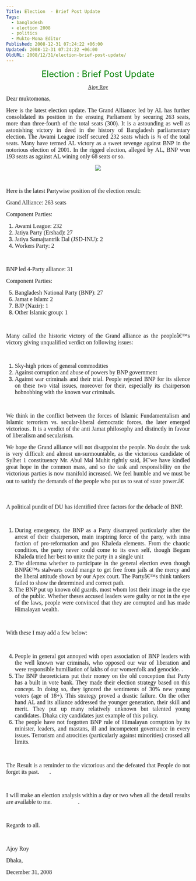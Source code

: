 ```yaml
---
Title: Election  - Brief Post Update
Tags:
  - bangladesh
  - election 2008
  - politics
  - Mukto-Mona Editor
Published: 2008-12-31 07:24:22 +06:00
Updated: 2008-12-31 07:24:22 +06:00
OldURL: 2008/12/31/election-brief-post-update/
---
```



<p style="text-align: center" class="MsoNormal"><font size="5" color="#008000">Election : Brief Post Update</font></p>
<p style="text-align: center" class="MsoNormal"><font face="Verdana"><a href="https://muktomona.com/Articles/ajoy/">Ajoy Roy</a></font></p>
<p style="text-align: justify" class="MsoNormal"><font size="3" face="Verdana">Dear muktomonas,</font><font face="Verdana"> </font><o></o><font size="3" face="Verdana"> </font><font face="Verdana"> </font></p>
<p style="text-align: justify" class="MsoNormal"><font size="3" face="Verdana">Here is the latest election update. The Grand <st1></st1>Alliance: led by <st1></st1>AL has further consolidated its position in the ensuing Parliament by securing 263 seats, more than three-fourth of the total seats (300). It is a astounding as well as astonishing victory in deed in the history of <st1></st1>Bangladesh parliamentary election. The Awami League itself secured 232 seats which is ¾ of the total seats. Many have termed <st1></st1>AL victory as a sweet revenge against BNP in the notorious election of 2001. In the rigged election, alleged by <st1></st1>AL, BNP won 193 seats as against <st1></st1>AL wining only 68 seats or so. </font></p>
<p style="text-align: center" class="MsoNormal"><font face="Verdana"><img src="https://www.thedailystar.net/photo/2008/12/31/2008-12-31__f02.jpg" /></font></p>
<p style="text-align: justify" class="MsoNormal"><o></o><font size="3" face="Verdana"> </font><font face="Verdana"> </font></p>
<p style="text-align: justify" class="MsoNormal"><font size="3" face="Verdana">Here is the latest Partywise position of the election result:</font><font face="Verdana"> </font><o></o><font size="3" face="Verdana"> </font><font face="Verdana"> </font></p>
<p style="text-align: justify" class="MsoNormal"><font size="3" face="Verdana">Grand <st1></st1>Alliance: 263 seats</font><font face="Verdana"> </font></p>
<p style="text-align: justify" class="MsoNormal"><font size="3" face="Verdana">Component Parties:</font><font face="Verdana"> </font></p>

<ol type="1">
<li style="text-align: justify" class="MsoNormal"><font size="3" face="Verdana">Awami League: 232</font><font face="Verdana"> </font></li>
<li style="text-align: justify" class="MsoNormal"><font size="3" face="Verdana">Jatiya Party (Ershad): 27</font><font face="Verdana"> </font></li>
<li style="text-align: justify" class="MsoNormal"><font size="3" face="Verdana">Jatiya Samajtantrik Dal (JSD-INU): 2</font><font face="Verdana"> </font></li>
<li style="text-align: justify" class="MsoNormal"><font size="3" face="Verdana">Workers Party: 2</font></li>
</ol>
<p style="text-align: justify" class="MsoNormal"><font size="3" face="Verdana">   </font></p>
<p style="text-align: justify" class="MsoNormal"><font size="3" face="Verdana">BNP led 4-Party alliance: 31</font><font face="Verdana"> </font></p>
<p style="text-align: justify" class="MsoNormal"><font size="3" face="Verdana">Component Parties:</font><font face="Verdana"> </font></p>

<ol start="5" type="1">
<li style="text-align: justify" class="MsoNormal"><font size="3" face="Verdana"><st1></st1>Bangladesh National Party (BNP): 27</font><font face="Verdana"> </font></li>
<li style="text-align: justify" class="MsoNormal"><font size="3" face="Verdana">Jamat e Islam: 2</font><font face="Verdana"> </font></li>
<li style="text-align: justify" class="MsoNormal"><font size="3" face="Verdana">BJP (Nazir): 1</font><font face="Verdana"> </font></li>
<li style="text-align: justify" class="MsoNormal"><font size="3" face="Verdana">Other Islamic group: 1</font></li>
</ol>
<p style="text-align: justify" class="MsoNormal"><o></o><font size="3" face="Verdana"> </font><font face="Verdana"> </font></p>
<p style="text-align: justify" class="MsoNormal"><font size="3" face="Verdana">Many called the historic victory of the Grand alliance as the peopleâ€™s victory giving unqualified verdict on following issues:</font><font face="Verdana"> </font></p>
<p style="text-align: justify" class="MsoNormal"><o></o><font size="3" face="Verdana"> </font><font face="Verdana"> </font></p>

<ol type="1">
<li style="text-align: justify" class="MsoNormal"><font size="3" face="Verdana">Sky-high prices of general commodities</font><font face="Verdana"> </font></li>
<li style="text-align: justify" class="MsoNormal"><font size="3" face="Verdana">Against corruption and abuse of powers by BNP government</font><font face="Verdana"> </font></li>
<li style="text-align: justify" class="MsoNormal"><font size="3" face="Verdana">Against war criminals and their trial. People rejected BNP for its silence on these two vital issues, moreover for their, especially its chairperson hobnobbing with the known war criminals.</font></li>
</ol>
<p style="text-align: justify" class="MsoNormal"><o></o><font size="3" face="Verdana"> </font><font face="Verdana"> </font></p>
<p style="text-align: justify" class="MsoNormal"><font size="3" face="Verdana">We think in the conflict between the forces of Islamic Fundamentalism and Islamic terrorism vs. secular-liberal democratic forces, the later emerged victorious. It is a verdict of the anti Jamat philosophy and distinctly in favour of liberalism and secularism. </font></p>
<p style="text-align: justify" class="MsoNormal"><font size="3" face="Verdana">We hope the Grand alliance will not disappoint the people. No doubt the task is very difficult and almost un-surmountable, as the victorious candidate of Sylhet 1 constituency Mr. Abul Mal Muhit rightly said, â€˜we have kindled great hope in the common mass, and so the task and responsibility on the victorious parties is now manifold increased. We feel humble and we must be out to satisfy the demands of the people who put us to seat of state power.â€ </font></p>
<p style="text-align: justify" class="MsoNormal"><o></o><font size="3" face="Verdana"> </font><font face="Verdana"> </font></p>
<p style="text-align: justify" class="MsoNormal"><font size="3" face="Verdana">A political pundit of DU has identified three factors for the debacle of BNP.</font><font face="Verdana"> </font></p>
<p style="text-align: justify" class="MsoNormal"><o></o><font size="3" face="Verdana"> </font><font face="Verdana"> </font></p>

<ol type="1">
<li style="text-align: justify" class="MsoNormal"><font size="3" face="Verdana">During emergency, the BNP as a Party disarrayed particularly after the arrest of their chairperson, main inspiring force of the party, with intra faction of pro-reformation and pro Khaleda elements. From the chaotic condition, the party never could come to its own self, though Begum Khaleda tried her best to unite the party in a single unit</font><font face="Verdana"> </font></li>
<li style="text-align: justify" class="MsoNormal"><font size="3" face="Verdana">The dilemma whether to participate in the general election even though BNPâ€™s stalwarts could mange to get free from jails at the mercy and the liberal attitude shown by our Apex court. The Partyâ€™s think tankers failed to show the determined and correct path. </font></li>
<li style="text-align: justify" class="MsoNormal"><font size="3" face="Verdana">The BNP put up known old guards, most whom lost their image in the eye of the public. Whether theses accused leaders were guilty or not in the eye of the laws, people were convinced that they are corrupted and has made Himalayan wealth.</font></li>
</ol>
<p style="text-align: justify" class="MsoNormal"><o></o><font size="3" face="Verdana"> </font><font face="Verdana"> </font></p>
<p style="text-align: justify" class="MsoNormal"><font size="3" face="Verdana">With these I may add a few below:</font><font face="Verdana"> </font></p>
<p style="text-align: justify" class="MsoNormal"><font size="3" face="Verdana"> </font><font face="Verdana"> </font></p>

<ol start="4" type="1">
<li style="text-align: justify" class="MsoNormal"><font size="3" face="Verdana">People in general got annoyed with open association of BNP leaders with the well known war criminals, who opposed our war of liberation and were responsible humiliation of lakhs of our womenfolk and genocide. . </font></li>
<li style="text-align: justify" class="MsoNormal"><font size="3" face="Verdana">The BNP theoreticians put their money on the old conception that Party has a built in vote bank. They made their election strategy based on this concept. In doing so, they ignored the sentiments of 30% new young voters (age of 18+). This strategy proved a drastic failure. On the other hand <st1></st1>AL and its alliance addressed the younger generation, their skill and merit. They put up many relatively unknown but talented young candidates. <st1></st1>Dhaka city candidates just example of this policy.</font><font face="Verdana"> </font></li>
<li style="text-align: justify" class="MsoNormal"><font size="3" face="Verdana">The people have not forgotten BNP rule of Himalayan corruption by its minister, leaders, and mastans, ill and incompetent governance in every issues. Terrorism and atrocities (particularly against minorities) crossed all limits.</font></li>
</ol>
<p style="text-align: justify" class="MsoNormal"><o></o><font size="3" face="Verdana"> </font><font face="Verdana"> </font></p>
<p style="text-align: justify" class="MsoNormal"><font size="3" face="Verdana">The Result is a reminder to the victorious and the defeated that People do not forget its past.       .</font><font face="Verdana"> </font></p>
<p style="text-align: justify" class="MsoNormal"><font size="3" face="Verdana"> </font><font face="Verdana"> </font></p>
<p style="text-align: justify" class="MsoNormal"><font size="3" face="Verdana">I will make an election analysis within a day or two when all the detail results are available to me.                  .</font><font face="Verdana"> </font></p>
<p class="MsoNormal"><o></o><font size="3" face="Verdana"> </font><font face="Verdana"> </font></p>
<p class="MsoNormal"><font size="3" face="Verdana">Regards to all.</font><font face="Verdana"> </font></p>
<p class="MsoNormal"><o></o><font size="3" face="Verdana"> </font><font face="Verdana"> </font></p>
<p class="MsoNormal"><font size="3" face="Verdana">Ajoy Roy</font><font face="Verdana"> </font></p>
<p class="MsoNormal"><font size="3" face="Verdana"><st1></st1>Dhaka,</font><font face="Verdana"> </font></p>
<p class="MsoNormal"><font size="3" face="Verdana">December 31, 2008</font><font face="Verdana"> </font></p>
